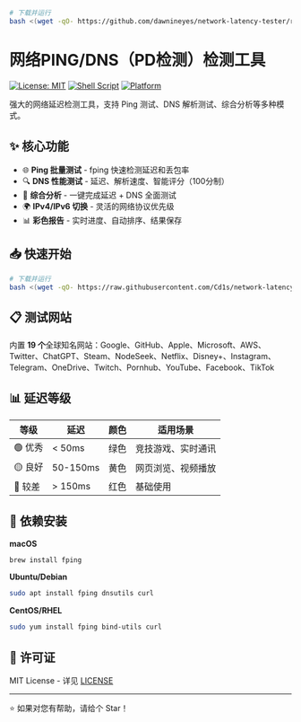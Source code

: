 ```bash
# 下载并运行
bash <(wget -qO- https://github.com/dawnineyes/network-latency-tester/raw/refs/heads/main/latency.sh)
```

# 网络PING/DNS（PD检测）检测工具

[![License: MIT](https://img.shields.io/badge/License-MIT-yellow.svg)](https://opensource.org/licenses/MIT)
[![Shell Script](https://img.shields.io/badge/Shell-Bash-green.svg)](https://www.gnu.org/software/bash/)
[![Platform](https://img.shields.io/badge/Platform-Linux%20%7C%20macOS-blue.svg)](https://github.com/Cd1s/network-latency-tester)

强大的网络延迟检测工具，支持 Ping 测试、DNS 解析测试、综合分析等多种模式。

## ✨ 核心功能

- 🌐 **Ping 批量测试** - fping 快速检测延迟和丢包率
- 🔍 **DNS 性能测试** - 延迟、解析速度、智能评分（100分制）
- 🔄 **综合分析** - 一键完成延迟 + DNS 全面测试
- 🌍 **IPv4/IPv6 切换** - 灵活的网络协议优先级
- 📊 **彩色报告** - 实时进度、自动排序、结果保存

## 📥 快速开始

```bash
# 下载并运行
bash <(wget -qO- https://raw.githubusercontent.com/Cd1s/network-latency-tester/main/latency.sh)
```

## 📋 测试网站

内置 **19 个**全球知名网站：Google、GitHub、Apple、Microsoft、AWS、Twitter、ChatGPT、Steam、NodeSeek、Netflix、Disney+、Instagram、Telegram、OneDrive、Twitch、Pornhub、YouTube、Facebook、TikTok

## 📊 延迟等级

| 等级 | 延迟 | 颜色 | 适用场景 |
|------|------|------|----------|
| 🟢 优秀 | < 50ms | 绿色 | 竞技游戏、实时通讯 |
| 🟡 良好 | 50-150ms | 黄色 | 网页浏览、视频播放 |
| 🔴 较差 | > 150ms | 红色 | 基础使用 |

## 🔧 依赖安装

**macOS**
```bash
brew install fping
```

**Ubuntu/Debian**
```bash
sudo apt install fping dnsutils curl
```

**CentOS/RHEL**
```bash
sudo yum install fping bind-utils curl
```

## 📄 许可证

MIT License - 详见 [LICENSE](LICENSE)

---

⭐ 如果对您有帮助，请给个 Star！
